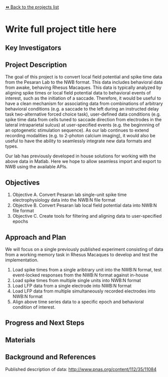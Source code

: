[:rewind: Back to the projects list](../../README.md#ProjectsList)

<!-- For information on how to write GitHub .md files see https://guides.github.com/features/mastering-markdown/ -->

# Write full project title here

## Key Investigators

<!-- - Investigator 1 (Affiliation)-->
<!-- - Investigator 2 (Affiliation)-->

## Project Description

The goal of this project is to convert local field potential and spike time data from the Pesaran Lab to the NWB format. This data includes behavioral data from awake, behaving Rhesus Macaques. This data is typically analyzed by aligning spike times or local field potential data to behavioral events of interest, such as the initiation of a saccade. Therefore, it would be useful to have a clean mechanism for associating data from combinations of arbitrary behavioral conditions (e.g. a saccade to the left during an instructed delay task two-alternative forced choice task), user-defined data conditions (e.g. spike time data from cells tuned to saccade direction from electrodes in the lateral intraparietal sulcus) at user-specified events (e.g. the beginnning of an optogenetic stimulation sequence). As our lab continues to extend recording modalities (e.g. to 2-photon calcium imaging), it would also be useful to have the ability to seamlessly integrate new data formats and types. 

Our lab has previously developed in house solutions for working with the above data in Matlab. Here we hope to allow seamless import and export to NWB using the available APIs. 

## Objectives

<!-- Briefly describe the objectives of your project. What would you like to achive?-->

1. Objective A. Convert Pesaran lab single-unit spike time electrophysiology data into the NWB:N file format
1. Objective B. Convert Pesaran lab local field potential data into NWB:N file format
1. Objective C. Create tools for filtering and aligning data to user-specified epochs


## Approach and Plan

We will focus on a single previously published experiment consisting of data from a working memory task in Rhesus Macaques to develop and test the implementation. 

1. Load spike times from a single aribtrary unit into the NWB:N format, test event-locked responses from the NWB:N format against in-house 
1. Load spike times from multiple single units into NWB:N format
1. Load LFP data from a single electrode into NWB:N format
1. Load LFP data from multiple simultaneously recorded electrodes into NWB:N format
1. Align above time series data to a specific epoch and behavioral condition of interest. 

## Progress and Next Steps

<!--Populate this section as you are making progress before/during/after the hackathon-->
<!--Describe the progress you have made on the project,e.g., which objectives you have achieved and how.-->
<!--Describe the next steps you are planing to take to complete the project.-->

## Materials

<!--If available add links to the materials relevant to the project, e.g., the code generated for the project or data used-->
<!--If available add pictures and links to videos that demonstrate what has been accomplished.-->
<!--![Description of picture](Example2.jpg)-->

## Background and References

Published description of data: http://www.pnas.org/content/112/35/11084


<!--Use this space for information that may help people better understand your project, like links to papers, source code, or data ,e.g:-->
<!-- - Source code: https://github.com/YourUser/YourRepository -->
<!-- - Documentation: https://link.to.docs -->
<!-- - Test data: https://link.to.test.data -->
